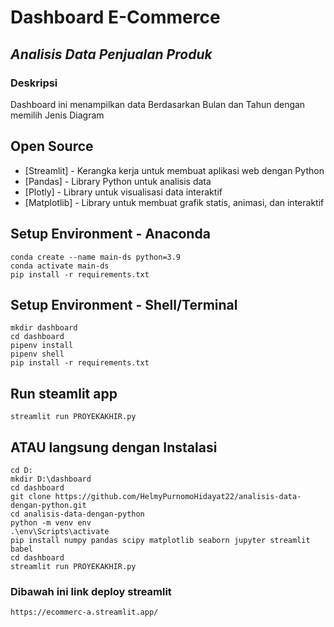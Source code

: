 # Dashboard E-Commerce
## _Analisis Data Penjualan Produk_

### Deskripsi
Dashboard ini menampilkan  data  Berdasarkan Bulan dan Tahun dengan memilih  Jenis Diagram

## Open Source

- [Streamlit] - Kerangka kerja untuk membuat aplikasi web dengan Python 
- [Pandas] - Library Python untuk analisis data
- [Plotly] - Library untuk visualisasi data interaktif
- [Matplotlib] - Library untuk membuat grafik statis, animasi, dan interaktif

## Setup Environment - Anaconda
    
    conda create --name main-ds python=3.9
    conda activate main-ds
    pip install -r requirements.txt
    
    
## Setup Environment - Shell/Terminal
    
    mkdir dashboard
    cd dashboard
    pipenv install
    pipenv shell
    pip install -r requirements.txt
    
## Run steamlit app
    streamlit run PROYEKAKHIR.py
    
    
## ATAU langsung dengan  Instalasi
    cd D:
    mkdir D:\dashboard
    cd dashboard
    git clone https://github.com/HelmyPurnomoHidayat22/analisis-data-dengan-python.git
    cd analisis-data-dengan-python
    python -m venv env
    .\env\Scripts\activate
    pip install numpy pandas scipy matplotlib seaborn jupyter streamlit babel
    cd dashboard
    streamlit run PROYEKAKHIR.py
    


### Dibawah ini link deploy streamlit
    
    https://ecommerc-a.streamlit.app/
    
